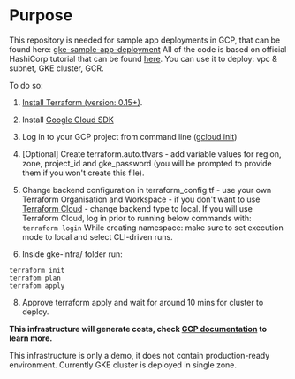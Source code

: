# Purpose

This repository is needed for sample app deployments in GCP, that can be found here: [gke-sample-app-deployment](https://github.com/ksiedlarek/gke-sample-app-deployments)
All of the code is based on official HashiCorp tutorial that can be found [here](https://learn.hashicorp.com/tutorials/terraform/gke).
You can use it to deploy: vpc & subnet, GKE cluster, GCR.

To do so:

1. [Install Terraform (version: 0.15+)](https://learn.hashicorp.com/tutorials/terraform/install-cli).
2. Install [Google Cloud SDK](https://cloud.google.com/sdk/docs/install)
4. Log in to your GCP project from command line ([gcloud init](https://cloud.google.com/sdk/gcloud/reference/init))
5. [Optional] Create terraform.auto.tfvars - add variable values for region, zone, project_id and gke_password (you will be prompted to provide them if you won't create this file).
6. Change backend configuration in terraform_config.tf - use your own Terraform Organisation and Workspace - if you don't want to use [Terraform Cloud](https://www.terraform.io/cloud) - change backend type to local.
If you will use Terraform Cloud, log in prior to running below commands with: `terraform login`
While creating namespace: make sure to set execution mode to local and select CLI-driven runs.

7. Inside gke-infra/ folder run:

```
terraform init
terrafom plan
terrafom apply
```

8. Approve terraform apply and wait for around 10 mins for cluster to deploy.

**This infrastructure will generate costs, check [GCP documentation](https://cloud.google.com/kubernetes-engine/pricing) to learn more.**

This infrastructure is only a demo, it does not contain production-ready environment.
Currently GKE cluster is deployed in single zone.
